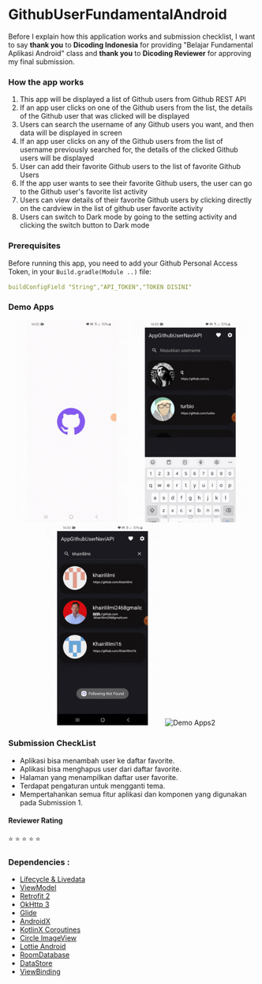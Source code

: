 # GithubUserFundamentalAndroid
Before I explain how this application works and submission checklist, I want to say **thank you** to **Dicoding Indonesia** for providing "Belajar Fundamental Aplikasi Android" class and **thank you** to **Dicoding Reviewer** for approving my final submission.
### How the app works
1. This app will be displayed a list of Github users from Github REST API
2. If an app user clicks on one of the Github users from the list, the details of the Github user that was clicked will be displayed
3. Users can search the username of any Github users you want, and then data will be displayed in screen
4. If an app user clicks on any of the Github users from the list of username previously searched for, the details of the clicked Github users will be displayed
5. User can add their favorite Github users to the list of favorite Github Users
6. If the app user wants to see their favorite Github users, the user can go to the Github user's favorite list activity
7. Users can view details of their favorite Github users by clicking directly on the cardview in the list of github user favorite activity
8. Users can switch to Dark mode by going to the setting activity and clicking the switch button to Dark mode

### Prerequisites

Before running this app, you need to add your Github Personal Access Token, in your `Build.gradle(Module ..)` file:

```yaml
buildConfigField "String","API_TOKEN","TOKEN DISINI"
```
### Demo Apps
<p align="center">
    <img src="demo/main.gif"
        alt="Demo Apps1"    
        style="margin-right: 8px;"    
        width="230" />
    <img src="demo/search.gif"
        alt="Demo Apps2"    
        style="margin-right: 8px;"    
        width="230" />
    <img src="demo/favorite.gif"
        alt="Demo Apps2"    
        style="margin-right: 8px;"    
        width="230" />
    <img src="demo/dark mode.gif"
        alt="Demo Apps2"    
        style="margin-right: 8px;"    
        width="230" />
</p>

### Submission CheckList
- Aplikasi bisa menambah user ke daftar favorite.
- Aplikasi bisa menghapus user dari daftar favorite.
- Halaman yang menampilkan daftar user favorite.
- Terdapat pengaturan untuk mengganti tema.
- Mempertahankan semua fitur aplikasi dan komponen yang digunakan pada Submission 1.

#### Reviewer Rating 
:star: :star: :star: :star: :star:
### Dependencies :
- [Lifecycle & Livedata](https://developer.android.com/jetpack/androidx/releases/lifecycle)
- [ViewModel](https://developer.android.com/topic/libraries/architecture/viewmodel)
- [Retrofit 2](https://square.github.io/retrofit/)    
- [OkHttp 3](https://square.github.io/okhttp/)    
- [Glide](https://github.com/bumptech/glide)    
- [AndroidX](https://mvnrepository.com/artifact/androidx)
- [KotlinX Coroutines](https://developer.android.com/kotlin/coroutines)
- [Circle ImageView](https://github.com/hdodenhof/CircleImageView)
- [Lottie Android](https://github.com/airbnb/lottie-android)
- [RoomDatabase](https://developer.android.com/reference/android/arch/persistence/room/RoomDatabase)
- [DataStore](https://developer.android.com/topic/libraries/architecture/datastore)
- [ViewBinding](https://developer.android.com/topic/libraries/view-binding)
